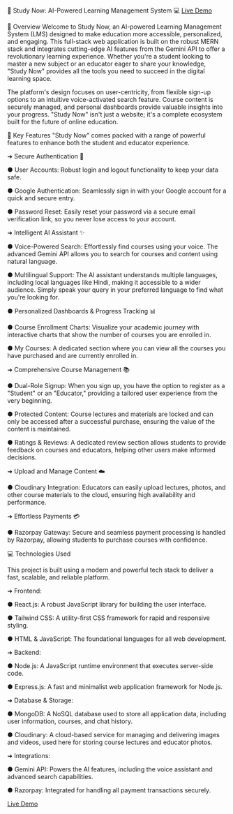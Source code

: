 🚀 Study Now: AI-Powered Learning Management System 💻
[Live Demo](https://studynow1.onrender.com)

🌟 Overview
Welcome to Study Now, an AI-powered Learning Management System (LMS) designed to make education more accessible, personalized, and engaging. This full-stack web application is built on the robust MERN stack and integrates cutting-edge AI features from the Gemini API to offer a revolutionary learning experience. Whether you're a student looking to master a new subject or an educator eager to share your knowledge, "Study Now" provides all the tools you need to succeed in the digital learning space.

The platform's design focuses on user-centricity, from flexible sign-up options to an intuitive voice-activated search feature. Course content is securely managed, and personal dashboards provide valuable insights into your progress. "Study Now" isn't just a website; it's a complete ecosystem built for the future of online education.

🚀 Key Features
"Study Now" comes packed with a range of powerful features to enhance both the student and educator experience.

➜ Secure Authentication 🔑

● User Accounts: Robust login and logout functionality to keep your data safe.

● Google Authentication: Seamlessly sign in with your Google account for a quick and secure entry.

● Password Reset: Easily reset your password via a secure email verification link, so you never lose access to your account.

➜ Intelligent AI Assistant ✨

● Voice-Powered Search: Effortlessly find courses using your voice. The advanced Gemini API allows you to search for courses and content using natural language.

● Multilingual Support: The AI assistant understands multiple languages, including local languages like Hindi, making it accessible to a wider audience. Simply speak your query in your preferred language to find what you're looking for.

● Personalized Dashboards & Progress Tracking 📊

● Course Enrollment Charts: Visualize your academic journey with interactive charts that show the number of courses you are enrolled in.

● My Courses: A dedicated section where you can view all the courses you have purchased and are currently enrolled in.

➜ Comprehensive Course Management 📚

● Dual-Role Signup: When you sign up, you have the option to register as a "Student" or an "Educator," providing a tailored user experience from the very beginning.

● Protected Content: Course lectures and materials are locked and can only be accessed after a successful purchase, ensuring the value of the content is maintained.

● Ratings & Reviews: A dedicated review section allows students to provide feedback on courses and educators, helping other users make informed decisions.

➜ Upload and Manage Content ☁️

● Cloudinary Integration: Educators can easily upload lectures, photos, and other course materials to the cloud, ensuring high availability and performance.

➜ Effortless Payments 💳

● Razorpay Gateway: Secure and seamless payment processing is handled by Razorpay, allowing students to purchase courses with confidence.

💻 Technologies Used

This project is built using a modern and powerful tech stack to deliver a fast, scalable, and reliable platform.

➜ Frontend:

● React.js: A robust JavaScript library for building the user interface.

● Tailwind CSS: A utility-first CSS framework for rapid and responsive styling.

● HTML & JavaScript: The foundational languages for all web development.

➜ Backend:

● Node.js: A JavaScript runtime environment that executes server-side code.

● Express.js: A fast and minimalist web application framework for Node.js.

➜ Database & Storage:

● MongoDB: A NoSQL database used to store all application data, including user information, courses, and chat history.

● Cloudinary: A cloud-based service for managing and delivering images and videos, used here for storing course lectures and educator photos.

➜ Integrations:

● Gemini API: Powers the AI features, including the voice assistant and advanced search capabilities.

● Razorpay: Integrated for handling all payment transactions securely.

[Live Demo](https://studynow1.onrender.com)
